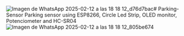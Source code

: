 ![Imagen de WhatsApp 2025-02-12 a las 18 18 12_d76d7bac](https://github.com/user-attachments/assets/35f78862-dc6e-46e5-8d60-576664fbd666)# Parking-Sensor
Parking sensor using ESP8266, Circle Led Strip, OLED monitor, Potenciometer and HC-SR04
![Imagen de WhatsApp 2025-02-12 a las 18 18 12_805be674](https://github.com/user-attachments/assets/bf70ced9-f359-467d-889b-450de7fbe419)
